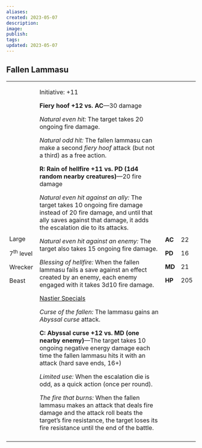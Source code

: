 ```yaml
---
aliases: 
created: 2023-05-07
description: 
image: 
publish: 
tags: 
updated: 2023-05-07
---
```


## Fallen Lammasu

<table>
<colgroup>
<col style="width: 16%" />
<col style="width: 71%" />
<col style="width: 5%" />
<col style="width: 6%" />
</colgroup>
<tbody>
<tr class="odd">
<td><p>Large</p>
<p>7<sup>th</sup> level</p>
<p>Wrecker</p>
<p>Beast</p></td>
<td><p>Initiative: +11</p>
<p><strong>Fiery hoof +12 vs. AC</strong>—30 damage</p>
<p><em>Natural even hit:</em> The target takes 20 ongoing fire
damage.</p>
<p><em>Natural odd hit:</em> The fallen lammasu can make a second
<em>fiery hoof</em> attack (but not a third) as a free action.</p>
<p><strong>R: Rain of hellfire +11 vs. PD (1d4 random nearby
creatures)</strong>—20 fire damage</p>
<p><em>Natural even hit against an ally:</em> The target takes 10
ongoing fire damage instead of 20 fire damage, and until that ally saves
against that damage, it adds the escalation die to its attacks.</p>
<p><em>Natural even hit against an enemy:</em> The target also takes 15
ongoing fire damage.</p>
<p><em>Blessing of hellfire:</em> When the fallen lammasu fails a save
against an effect created by an enemy, each enemy engaged with it takes
3d10 fire damage.</p>
<p><u>Nastier Specials</u></p>
<p><em>Curse of the fallen:</em> The lammasu gains an <em>Abyssal
curse</em> attack.</p>
<p><strong>C: Abyssal curse +12 vs. MD (one nearby enemy)</strong>—The
target takes 10 ongoing negative energy damage each time the fallen
lammasu hits it with an attack (hard save ends, 16+)</p>
<p><em>Limited use:</em> When the escalation die is odd, as a quick
action (once per round).</p>
<p><em>The fire that burns:</em> When the fallen lammasu makes an attack
that deals fire damage and the attack roll beats the target’s fire
resistance, the target loses its fire resistance until the end of the
battle.</p></td>
<td><p><strong>AC</strong></p>
<p><strong>PD</strong></p>
<p><strong>MD</strong></p>
<p><strong>HP</strong></p></td>
<td><p>22</p>
<p>16</p>
<p>21</p>
<p>205</p></td>
</tr>
<tr class="even">
<td></td>
<td></td>
<td></td>
<td></td>
</tr>
</tbody>
</table>

